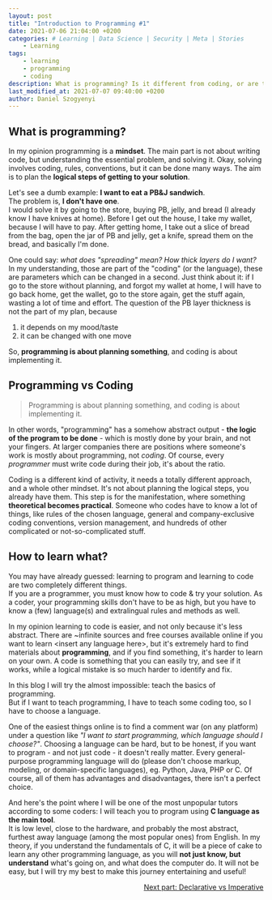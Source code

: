 ```yaml
---
layout: post
title: "Introduction to Programming #1"
date: 2021-07-06 21:04:00 +0200
categories: # Learning | Data Science | Security | Meta | Stories
    - Learning
tags:
    - learning
    - programming
    - coding
description: What is programming? Is it different from coding, or are they the same thing? How do you learn one or the other? I do not have the clearest and and most satisfying answers ever, but I am trying to clarify things in this article.
last_modified_at: 2021-07-07 09:40:00 +0200
author: Daniel Szogyenyi
---
```


## What is programming?

In my opinion programming is a **mindset**. The main part is not about writing code, but understanding the essential problem, and solving it. Okay, solving involves coding, rules, conventions, but it can be done many ways. The aim is to plan the **logical steps of getting to your solution**.  

Let's see a dumb example: **I want to eat a PB&J sandwich**.  
The problem is, **I don't have one**.  
I would solve it by going to the store, buying PB, jelly, and bread (I already know I have knives at home). Before I get out the house, I take my wallet, because I will have to pay. After getting home, I take out a slice of bread from the bag, open the jar of PB and jelly, get a knife, spread them on the bread, and basically I'm done.

One could say: _what does "spreading" mean? How thick layers do I want?_  
In my understanding, those are part of the "coding" (or the language), these are parameters which can be changed in a second. Just think about it: if I go to the store without planning, and forgot my wallet at home, I will have to go back home, get the wallet, go to the store again, get the stuff again, wasting a lot of time and effort. The question of the PB layer thickness is not the part of my plan, because

1. it depends on my mood/taste
2. it can be changed with one move

So, **programming is about planning something**, and coding is about implementing it.

## Programming vs Coding

> Programming is about planning something, and coding is about implementing it.

In other words, "programming" has a somehow abstract output - **the logic of the program to be done** - which is mostly done by your brain, and not your fingers. At larger companies there are positions where someone's work is mostly about programming, not _coding_. Of course, every _programmer_ must write code during their job, it's about the ratio.

Coding is a different kind of activity, it needs a totally different approach, and a whole other mindset. It's not about planning the logical steps, you already have them. This step is for the manifestation, where something **theoretical becomes practical**. Someone who codes have to know a lot of things, like rules of the chosen language, general and company-exclusive coding conventions, version management, and hundreds of other complicated or not-so-complicated stuff.

## How to learn what?

You may have already guessed: learning to program and learning to code are two completely different things.  
If you are a programmer, you must know how to code & try your solution. As a coder, your programming skills don't have to be as high, but you have to know a (few) language(s) and extralingual rules and methods as well.

In my opinion learning to code is easier, and not only because it's less abstract. There are ~infinite sources and free courses available online if you want to learn &lt;insert any language here&gt;, but it's extremely hard to find materials about **programming**, and if you find something, it's harder to learn on your own. A code is something that you can easily try, and see if it works, while a logical mistake is so much harder to identify and fix.

In this blog I will try the almost impossible: teach the basics of programming.  
But if I want to teach programming, I have to teach some coding too, so I have to choose a language.

One of the easiest things online is to find a comment war (on any platform) under a question like _"I want to start programming, which language should I choose?"_. Choosing a language can be hard, but to be honest, if you want to program - and not just code - it doesn't really matter. Every general-purpose programming language will do (please don't choose markup, modeling, or domain-specific languages), eg. Python, Java, PHP or C. Of course, all of them has advantages and disadvantages, there isn't a perfect choice.

And here's the point where I will be one of the most unpopular tutors according to some coders: I will teach you to program using **C language as the main tool**.  
It is low level, close to the hardware, and probably the most abstract, furthest away language (among the most popular ones) from English. In my theory, if you understand the fundamentals of C, it will be a piece of cake to learn any other programming language, as you will **not just know, but understand** what's going on, and what does the computer do. It will not be easy, but I will try my best to make this journey entertaining and useful!

<div style="text-align: right;"><a href="https://szogyenyid.github.io/learning/2021/07/07/decla-vs-imper.html">Next part: Declarative vs Imperative</a></div>